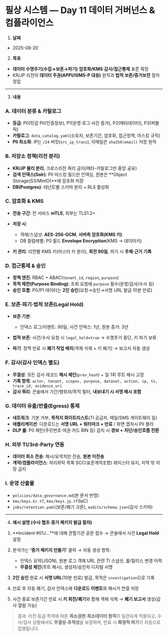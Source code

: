 # 필상 시스템 — Day 11 데이터 거버넌스 & 컴플라이언스

1. **날짜**

* 2025-08-20

2. **목표**

* **데이터 수명주기(수집→보존→파기)**·**암호화/KMS**·**감사/접근통제** 표준 확정
* KR/JP 리전의 **데이터 주권(APPI/ISMS-P 대응)** 원칙과 **법적 보존/증거보전** 절차 정립

---

3. **내용**

### A. 데이터 분류 & 카탈로그

* **등급**: P0(민감 PII/인증정보), P1(운영 로그·사건 증거), P2(메타데이터), P3(퍼블릭)
* **카탈로그**: `data_catalog.yaml`(소유자, 보존기간, 암호화, 접근정책, 마스킹 규칙)
* **PII 최소화**: IP는 `/24` 버킷(`src_ip_trunc`), 이메일은 `sha256(email)` 저장 원칙

### B. 저장소 정책(리전 분리)

* **KR/JP 물리 분리**, 크로스리전 쿼리 금지(메타-카탈로그만 중앙 공유)
* **검색 인덱스(Solr)**: PII 마스킹 필드만 인덱싱, 원본은 **Object Storage(S3/MinIO)**에 암호화 저장
* **DB(Postgres)**: 테넌트별 스키마 분리 + RLS 활성화

### C. 암호화 & KMS

* **전송 구간**: 전 서비스 **mTLS**, 외부는 TLS1.2+
* **저장 시**:

  * 객체/스냅샷: **AES-256-GCM**, **서버측 암호화(KMS 키)**
  * DB 컬럼레벨: P0 필드 **Envelope Encryption**(KMS → 데이터키)
* **키 관리**: 리전별 KMS 키(마스터 키 분리), **회전 90일**, 파기 시 **주체·근거 기록**

### D. 접근통제 & 승인

* **정책 엔진**: RBAC + ABAC(`tenant_id`, `region`, `purpose`)
* **목적 제한(Purpose Binding)**: 조회 요청에 `purpose` 필수(운영/감사/수사 등)
* **승인 흐름**: P0/P1 데이터는 **2인 승인**(요청→승인→서명 URL 발급 10분 만료)

### E. 보존·파기·법적 보존(Legal Hold)

* **보존 기본**:

  * 인덱스 로그/이벤트: 90일, 사건 인덱스: 1년, 원본 증거: 3년
* **법적 보존**: 사건/수사 요청 시 `legal_hold=true` → 수명주기 중단, 키 파기 보류
* **파기**: 정책 만료 시 **폐기 작업 배치**(객체 삭제 + 키 폐기) → 보고서 자동 생성

### F. 감사(감사 인덱스 별도)

* **무결성**: 모든 감사 레코드 **해시 체인**(`prev_hash`) + 일 1회 루트 해시 고정
* **기록 항목**: `actor, tenant, scopes, purpose, dataset, action, ip, ts, trace_id, evidence_uri`
* **감사 쿼리**: 콘솔에서 기간/행위자/목적 필터, **내보내기 시 서명 해시 포함**

### G. 데이터 유출/반출(Egress) 통제

* **네트워크**: 기본 거부, **목적지 화이트리스트**(TI 공급자, 메일/SMS 게이트웨이 등)
* **애플리케이션**: 다운로드는 **서명 URL + 워터마크 + 만료** / 화면 캡처시 PII 블러
* **DLP 룰**: P0 패턴(주민번호·여권·카드 BIN 등) 감지 시 **경보 + 차단/승인흐름 전환**

### H. 외부 TI/3rd-Party 연동

* **데이터 최소 전송**: 해시/요약치만 전송, **원본 미전송**
* **계약/컴플라이언스**: 처리위탁 목록·SCC(표준계약조항) 레지스터 유지, 지역 밖 저장 금지

### I. 운영 산출물

* `policies/data_governance.md`(본 문서 반영)
* `kms/keys.kr.tf`, `kms/keys.jp.tf`(IaC)
* `jobs/retention.yaml`(보존/폐기 크론), `audits/schema.json`(감사 스키마)

---

4. **예시 설명 (수사 협조·증거 패키지 발급 절차)**

1) **Incident #01J…**에 대해 관할기관 공문 접수 → 콘솔에서 사건 **Legal Hold** 설정
2) 분석가는 **‘증거 패키지 만들기’** 클릭 → 자동 생성 항목:

   * 인덱스 요약(JSON), 원본 로그 객체 URI, 관련 TI 스냅샷, 룰/릴리스 변경 이력
   * **무결성 체인**(루트 해시), 생성자/승인자 디지털 서명
3) **2인 승인** 완료 시 **서명 URL**(10분 만료) 발급, 목적은 `investigation`으로 기록
4) 만료 후 자동 폐기, 감사 인덱스에 **다운로드 이벤트**와 해시가 연결 저장
5) 사건 종료·보존기간 만료 시 **키 회전/폐기**와 함께 객체 삭제 → **폐기 보고서** 생성(감사 열람 가능)

> 결과: 리전·등급·목적에 따른 **최소권한·최소데이터 원칙**이 일관되게 적용되고, 수사/감사 상황에서도 **무결성·추적성**을 보장하며, 만료 시 **확정적 파기**가 자동으로 집행됩니다.
